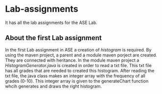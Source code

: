 # Lab-assignments
It has all the lab assignments for the ASE Lab.

## About the first Lab assignment
In the first Lab assignment in ASE a creation of *histogram* is required.
By using the maven project, a parent and a module maven porject are created. They are connected with heritance.
In the module maven project a *HistogramGenerator.java* is created in order to read a txt file.
This txt file has all grades that are needed to created this histogram.
After reading the txt file, the java class makes an integer array with the frequency of all grades (0-10).
This integer array is given to the generateChart function whcih generates and draws the right histogram.
